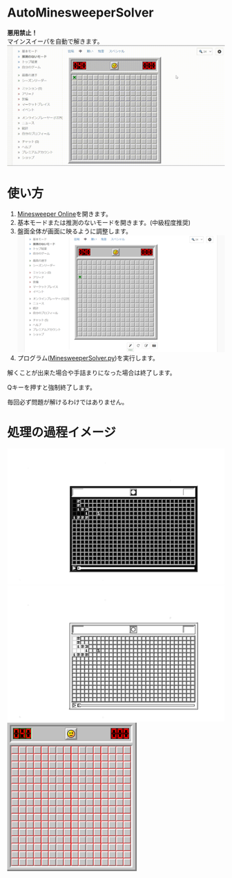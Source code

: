 # AutoMinesweeperSolver
**悪用禁止！**<br>
マインスイーパを自動で解きます。<br>
<img src="image/minesweeper_solve.gif" width="700">

# 使い方
1. [Minesweeper Online](https://minesweeper.online/ja/)を開きます。
2. 基本モードまたは推測のないモードを開きます。(中級程度推奨)
3. 盤面全体が画面に映るように調整します。<img src="image/board.png" width="800">
4. プログラム([MinesweeperSolver.py](MinesweeperSolver.py))を実行します。

解くことが出来た場合や手詰まりになった場合は終了します。

Qキーを押すと強制終了します。

毎回必ず問題が解けるわけではありません。

# 処理の過程イメージ
<img src="image/process1.png" width="600">
<img src="image/process2.png" width="600">
<img src="image/process3.png" width="300">
